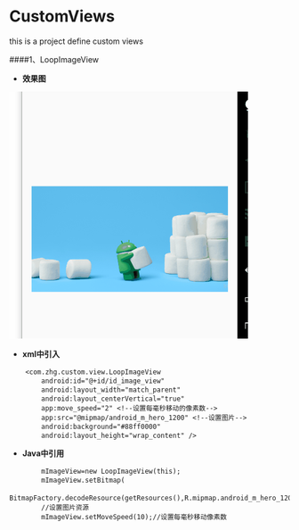 # CustomViews
this is a project define custom views


####1、LoopImageView

- **效果图**

![LoopImageView效果预览](images/loop_image_view_preview.gif)


- **xml中引入**

```
	<com.zhg.custom.view.LoopImageView
        android:id="@+id/id_image_view"
        android:layout_width="match_parent"
        android:layout_centerVertical="true"
        app:move_speed="2" <!--设置每毫秒移动的像素数-->
        app:src="@mipmap/android_m_hero_1200" <!--设置图片-->
        android:background="#88ff0000"
        android:layout_height="wrap_content" />
```

- **Java中引用**

```
		mImageView=new LoopImageView(this);
        mImageView.setBitmap(
        BitmapFactory.decodeResource(getResources(),R.mipmap.android_m_hero_1200));
        //设置图片资源
        mImageView.setMoveSpeed(10);//设置每毫秒移动像素数

```

